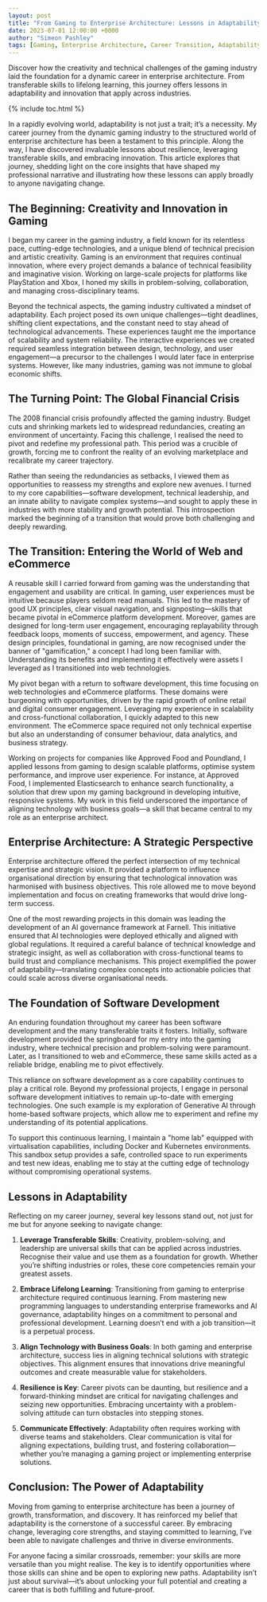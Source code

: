 ```yaml
---
layout: post
title: "From Gaming to Enterprise Architecture: Lessons in Adaptability"
date: 2023-07-01 12:00:00 +0000
author: "Simeon Pashley"
tags: [Gaming, Enterprise Architecture, Career Transition, Adaptability]
---
```


Discover how the creativity and technical challenges of the gaming industry laid the foundation for a dynamic career in enterprise architecture. From transferable skills to lifelong learning, this journey offers lessons in adaptability and innovation that apply across industries.

{% include toc.html %}

<!-- more -->

In a rapidly evolving world, adaptability is not just a trait; it’s a necessity. My career journey from the dynamic gaming industry to the structured world of enterprise architecture has been a testament to this principle. Along the way, I have discovered invaluable lessons about resilience, leveraging transferable skills, and embracing innovation. This article explores that journey, shedding light on the core insights that have shaped my professional narrative and illustrating how these lessons can apply broadly to anyone navigating change.

## The Beginning: Creativity and Innovation in Gaming

I began my career in the gaming industry, a field known for its relentless pace, cutting-edge technologies, and a unique blend of technical precision and artistic creativity. Gaming is an environment that requires continual innovation, where every project demands a balance of technical feasibility and imaginative vision. Working on large-scale projects for platforms like PlayStation and Xbox, I honed my skills in problem-solving, collaboration, and managing cross-disciplinary teams.

Beyond the technical aspects, the gaming industry cultivated a mindset of adaptability. Each project posed its own unique challenges—tight deadlines, shifting client expectations, and the constant need to stay ahead of technological advancements. These experiences taught me the importance of scalability and system reliability. The interactive experiences we created required seamless integration between design, technology, and user engagement—a precursor to the challenges I would later face in enterprise systems. However, like many industries, gaming was not immune to global economic shifts.

## The Turning Point: The Global Financial Crisis

The 2008 financial crisis profoundly affected the gaming industry. Budget cuts and shrinking markets led to widespread redundancies, creating an environment of uncertainty. Facing this challenge, I realised the need to pivot and redefine my professional path. This period was a crucible of growth, forcing me to confront the reality of an evolving marketplace and recalibrate my career trajectory.

Rather than seeing the redundancies as setbacks, I viewed them as opportunities to reassess my strengths and explore new avenues. I turned to my core capabilities—software development, technical leadership, and an innate ability to navigate complex systems—and sought to apply these in industries with more stability and growth potential. This introspection marked the beginning of a transition that would prove both challenging and deeply rewarding.

## The Transition: Entering the World of Web and eCommerce

A reusable skill I carried forward from gaming was the understanding that engagement and usability are critical. In gaming, user experiences must be intuitive because players seldom read manuals. This led to the mastery of good UX principles, clear visual navigation, and signposting—skills that became pivotal in eCommerce platform development. Moreover, games are designed for long-term user engagement, encouraging replayability through feedback loops, moments of success, empowerment, and agency. These design principles, foundational in gaming, are now recognised under the banner of "gamification," a concept I had long been familiar with. Understanding its benefits and implementing it effectively were assets I leveraged as I transitioned into web technologies.



My pivot began with a return to software development, this time focusing on web technologies and eCommerce platforms. These domains were burgeoning with opportunities, driven by the rapid growth of online retail and digital consumer engagement. Leveraging my experience in scalability and cross-functional collaboration, I quickly adapted to this new environment. The eCommerce space required not only technical expertise but also an understanding of consumer behaviour, data analytics, and business strategy.

Working on projects for companies like Approved Food and Poundland, I applied lessons from gaming to design scalable platforms, optimise system performance, and improve user experience. For instance, at Approved Food, I implemented Elasticsearch to enhance search functionality, a solution that drew upon my gaming background in developing intuitive, responsive systems. My work in this field underscored the importance of aligning technology with business goals—a skill that became central to my role as an enterprise architect.

## Enterprise Architecture: A Strategic Perspective

Enterprise architecture offered the perfect intersection of my technical expertise and strategic vision. It provided a platform to influence organisational direction by ensuring that technological innovation was harmonised with business objectives. This role allowed me to move beyond implementation and focus on creating frameworks that would drive long-term success.

One of the most rewarding projects in this domain was leading the development of an AI governance framework at Farnell. This initiative ensured that AI technologies were deployed ethically and aligned with global regulations. It required a careful balance of technical knowledge and strategic insight, as well as collaboration with cross-functional teams to build trust and compliance mechanisms. This project exemplified the power of adaptability—translating complex concepts into actionable policies that could scale across diverse organisational needs.

## The Foundation of Software Development

An enduring foundation throughout my career has been software development and the many transferable traits it fosters. Initially, software development provided the springboard for my entry into the gaming industry, where technical precision and problem-solving were paramount. Later, as I transitioned to web and eCommerce, these same skills acted as a reliable bridge, enabling me to pivot effectively.

This reliance on software development as a core capability continues to play a critical role. Beyond my professional projects, I engage in personal software development initiatives to remain up-to-date with emerging technologies. One such example is my exploration of Generative AI through home-based software projects, which allow me to experiment and refine my understanding of its potential applications.

To support this continuous learning, I maintain a "home lab" equipped with virtualisation capabilities, including Docker and Kubernetes environments. This sandbox setup provides a safe, controlled space to run experiments and test new ideas, enabling me to stay at the cutting edge of technology without compromising operational systems.

## Lessons in Adaptability

Reflecting on my career journey, several key lessons stand out, not just for me but for anyone seeking to navigate change:

1. **Leverage Transferable Skills**: Creativity, problem-solving, and leadership are universal skills that can be applied across industries. Recognise their value and use them as a foundation for growth. Whether you’re shifting industries or roles, these core competencies remain your greatest assets.

2. **Embrace Lifelong Learning**: Transitioning from gaming to enterprise architecture required continuous learning. From mastering new programming languages to understanding enterprise frameworks and AI governance, adaptability hinges on a commitment to personal and professional development. Learning doesn’t end with a job transition—it is a perpetual process.

3. **Align Technology with Business Goals**: In both gaming and enterprise architecture, success lies in aligning technical solutions with strategic objectives. This alignment ensures that innovations drive meaningful outcomes and create measurable value for stakeholders.

4. **Resilience is Key**: Career pivots can be daunting, but resilience and a forward-thinking mindset are critical for navigating challenges and seizing new opportunities. Embracing uncertainty with a problem-solving attitude can turn obstacles into stepping stones.

5. **Communicate Effectively**: Adaptability often requires working with diverse teams and stakeholders. Clear communication is vital for aligning expectations, building trust, and fostering collaboration—whether you’re managing a gaming project or implementing enterprise solutions.

## Conclusion: The Power of Adaptability

Moving from gaming to enterprise architecture has been a journey of growth, transformation, and discovery. It has reinforced my belief that adaptability is the cornerstone of a successful career. By embracing change, leveraging core strengths, and staying committed to learning, I’ve been able to navigate challenges and thrive in diverse environments.

For anyone facing a similar crossroads, remember: your skills are more versatile than you might realise. The key is to identify opportunities where those skills can shine and be open to exploring new paths. Adaptability isn’t just about survival—it’s about unlocking your full potential and creating a career that is both fulfilling and future-proof.


